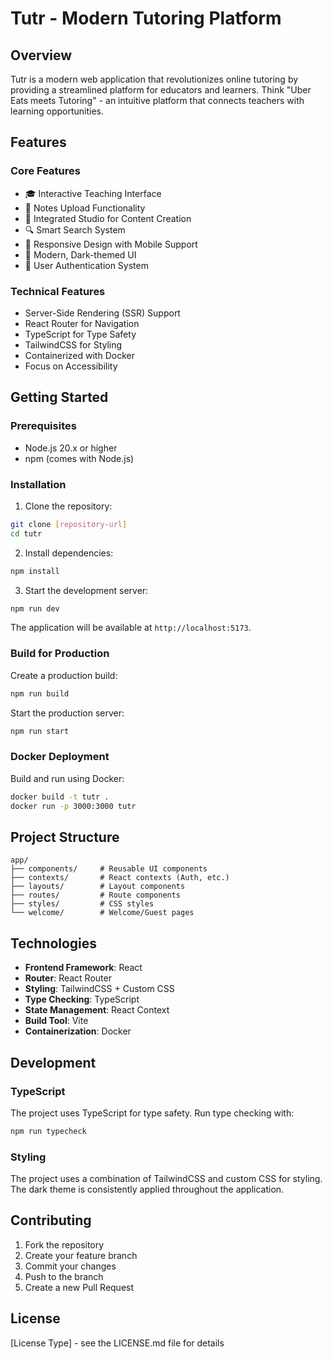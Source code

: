 # Tutr - Modern Tutoring Platform

## Overview
Tutr is a modern web application that revolutionizes online tutoring by providing a streamlined platform for educators and learners. Think "Uber Eats meets Tutoring" - an intuitive platform that connects teachers with learning opportunities.

## Features

### Core Features
- 🎓 Interactive Teaching Interface
- 📝 Notes Upload Functionality 
- 🎥 Integrated Studio for Content Creation
- 🔍 Smart Search System
- 📱 Responsive Design with Mobile Support
- 🎨 Modern, Dark-themed UI
- 🔐 User Authentication System

### Technical Features
- Server-Side Rendering (SSR) Support
- React Router for Navigation
- TypeScript for Type Safety
- TailwindCSS for Styling
- Containerized with Docker
- Focus on Accessibility

## Getting Started

### Prerequisites
- Node.js 20.x or higher
- npm (comes with Node.js)

### Installation

1. Clone the repository:
```bash
git clone [repository-url]
cd tutr
```

2. Install dependencies:
```bash
npm install
```

3. Start the development server:
```bash
npm run dev
```

The application will be available at `http://localhost:5173`.

### Build for Production

Create a production build:
```bash
npm run build
```

Start the production server:
```bash
npm run start
```

### Docker Deployment

Build and run using Docker:
```bash
docker build -t tutr .
docker run -p 3000:3000 tutr
```

## Project Structure

```
app/
├── components/     # Reusable UI components
├── contexts/       # React contexts (Auth, etc.)
├── layouts/        # Layout components
├── routes/         # Route components
├── styles/         # CSS styles
└── welcome/        # Welcome/Guest pages
```

## Technologies

- **Frontend Framework**: React
- **Router**: React Router
- **Styling**: TailwindCSS + Custom CSS
- **Type Checking**: TypeScript
- **State Management**: React Context
- **Build Tool**: Vite
- **Containerization**: Docker

## Development

### TypeScript

The project uses TypeScript for type safety. Run type checking with:
```bash
npm run typecheck
```

### Styling

The project uses a combination of TailwindCSS and custom CSS for styling. The dark theme is consistently applied throughout the application.

## Contributing

1. Fork the repository
2. Create your feature branch
3. Commit your changes
4. Push to the branch
5. Create a new Pull Request

## License

[License Type] - see the LICENSE.md file for details
